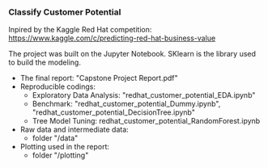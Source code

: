 ### Classify Customer Potential
Inpired by the Kaggle Red Hat competition: https://www.kaggle.com/c/predicting-red-hat-business-value

The project was built on the Jupyter Notebook. SKlearn is the library used to build the modeling.

- The final report: "Capstone Project Report.pdf"
- Reproducible codings:
  - Exploratory Data Analysis: "redhat_customer_potential_EDA.ipynb"
  - Benchmark: "redhat_customer_potential_Dummy.ipynb", "redhat_customer_potential_DecisionTree.ipynb"
  - Tree Model Tuning: redhat_customer_potential_RandomForest.ipynb
- Raw data and intermediate data:
  - folder "/data"
- Plotting used in the report:
  - folder "/plotting"
